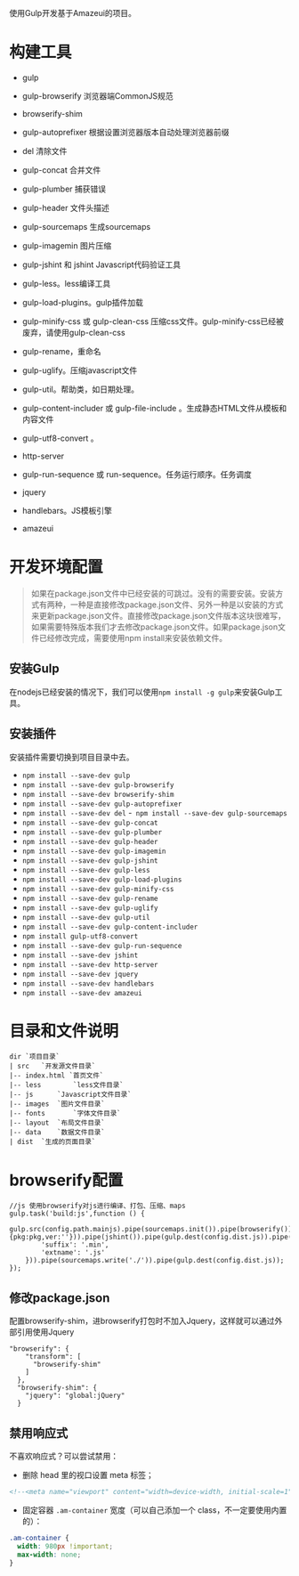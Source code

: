 使用Gulp开发基于Amazeui的项目。

# 构建工具
- gulp 

- gulp-browserify 浏览器端CommonJS规范

- browserify-shim

- gulp-autoprefixer 根据设置浏览器版本自动处理浏览器前缀

- del 清除文件

- gulp-concat 合并文件

- gulp-plumber 捕获错误

- gulp-header 文件头描述

- gulp-sourcemaps 生成sourcemaps

- gulp-imagemin 图片压缩

- gulp-jshint 和 jshint Javascript代码验证工具

- gulp-less。less编译工具

- gulp-load-plugins。gulp插件加载

- gulp-minify-css 或 gulp-clean-css 压缩css文件。gulp-minify-css已经被废弃，请使用gulp-clean-css

- gulp-rename，重命名

- gulp-uglify。压缩javascript文件

- gulp-util。帮助类，如日期处理。

- gulp-content-includer 或 gulp-file-include 。生成静态HTML文件从模板和内容文件

- gulp-utf8-convert 。

- http-server

- gulp-run-sequence 或 run-sequence。任务运行顺序。任务调度

- jquery

- handlebars。JS模板引擎

- amazeui

# 开发环境配置
> 如果在package.json文件中已经安装的可跳过。没有的需要安装。安装方式有两种，一种是直接修改package.json文件、另外一种是以安装的方式来更新package.json文件。直接修改package.json文件版本这块很难写，如果需要特殊版本我们才去修改package.json文件。如果package.json文件已经修改完成，需要使用npm install来安装依赖文件。

## 安装Gulp
在nodejs已经安装的情况下，我们可以使用`npm install -g gulp`来安装Gulp工具。

## 安装插件
安装插件需要切换到项目目录中去。
- ```npm install --save-dev gulp```
- ```npm install --save-dev gulp-browserify```
- ```npm install --save-dev browserify-shim```
- ```npm install --save-dev gulp-autoprefixer```
- ```npm install --save-dev del```
-``` npm install --save-dev gulp-sourcemaps```
- ```npm install --save-dev gulp-concat```
- ```npm install --save-dev gulp-plumber```
- ```npm install --save-dev gulp-header```
- ```npm install --save-dev gulp-imagemin```
- ```npm install --save-dev gulp-jshint```
- ```npm install --save-dev gulp-less```
- ```npm install --save-dev gulp-load-plugins```
- ```npm install --save-dev gulp-minify-css```
- ```npm install --save-dev gulp-rename```
- ```npm install --save-dev gulp-uglify```
- ```npm install --save-dev gulp-util```
- ```npm install --save-dev gulp-content-includer```
- ```npm install gulp-utf8-convert```
- ```npm install --save-dev gulp-run-sequence```
- ```npm install --save-dev jshint```
- ```npm install --save-dev http-server```
- ```npm install --save-dev jquery```
- ```npm install --save-dev handlebars```
- ```npm install --save-dev amazeui```

# 目录和文件说明
```
dir	`项目目录`
| src 	`开发源文件目录`
|-- index.html `首页文件`
|-- less 		`less文件目录`
|-- js 		`Javascript文件目录`
|-- images	`图片文件目录`
|-- fonts		`字体文件目录`
|-- layout  `布局文件目录`
|-- data	`数据文件目录`
| dist	`生成的页面目录`
```


# browserify配置
```
//js 使用browserify对js进行编译、打包、压缩、maps
gulp.task('build:js',function () {
	gulp.src(config.path.mainjs).pipe(sourcemaps.init()).pipe(browserify()).pipe($.header(banner,{pkg:pkg,ver:''})).pipe(jshint()).pipe(gulp.dest(config.dist.js)).pipe(uglify()).pipe($.rename({
		'suffix': '.min',
		'extname': '.js'
	})).pipe(sourcemaps.write('./')).pipe(gulp.dest(config.dist.js));
});
```
## 修改package.json
配置browserify-shim，进browserify打包时不加入Jquery，这样就可以通过外部引用使用Jquery
```
"browserify": {
    "transform": [
      "browserify-shim"
    ]
  },
  "browserify-shim": {
    "jquery": "global:jQuery"
  }
```

## 禁用响应式
不喜欢响应式？可以尝试禁用：
- 删除 head 里的视口设置 meta 标签；

```html
<!--<meta name="viewport" content="width=device-width, initial-scale=1">-->
```
- 固定容器 `.am-container` 宽度（可以自己添加一个 class，不一定要使用内置的）：

```css
.am-container {
  width: 980px !important;
  max-width: none;
}
```
